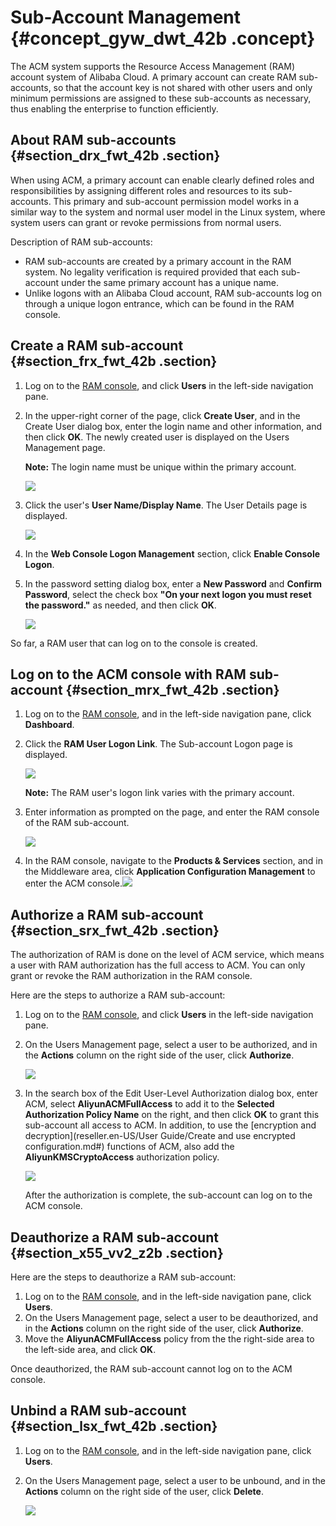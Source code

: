 # Sub-Account Management {#concept_gyw_dwt_42b .concept}

The ACM system supports the Resource Access Management \(RAM\) account system of Alibaba Cloud. A primary account can create RAM sub-accounts, so that the account key is not shared with other users and only minimum permissions are assigned to these sub-accounts as necessary, thus enabling the enterprise to function efficiently.

## About RAM sub-accounts {#section_drx_fwt_42b .section}

When using ACM, a primary account can enable clearly defined roles and responsibilities by assigning different roles and resources to its sub-accounts. This primary and sub-account permission model works in a similar way to the system and normal user model in the Linux system, where system users can grant or revoke permissions from normal users.

Description of RAM sub-accounts:

-   RAM sub-accounts are created by a primary account in the RAM system. No legality verification is required provided that each sub-account under the same primary account has a unique name.
-   Unlike logons with an Alibaba Cloud account, RAM sub-accounts log on through a unique logon entrance, which can be found in the RAM console.

## Create a RAM sub-account {#section_frx_fwt_42b .section}

1.  Log on to the [RAM console](https://ram.console.aliyun.com/), and click **Users** in the left-side navigation pane.
2.  In the upper-right corner of the page, click **Create User**, and in the Create User dialog box, enter the login name and other information, and then click **OK**. The newly created user is displayed on the Users Management page.

    **Note:** The login name must be unique within the primary account.

    ![](http://aliware-images.oss-cn-hangzhou.aliyuncs.com/common/ram_db_create_user_en.png)

3.  Click the user's **User Name/Display Name**. The User Details page is displayed.

    ![](http://aliware-images.oss-cn-hangzhou.aliyuncs.com/common/ram_bt_enable_console_logon_en.png)

4.  In the **Web Console Logon Management** section, click **Enable Console Logon**.
5.  In the password setting dialog box, enter a **New Password** and **Confirm Password**, select the check box **"On your next logon you must reset the password."** as needed, and then click **OK**.

    ![](http://aliware-images.oss-cn-hangzhou.aliyuncs.com/common/ram_db_enable_console_logon_en.png)


So far, a RAM user that can log on to the console is created.

## Log on to the ACM console with RAM sub-account {#section_mrx_fwt_42b .section}

1.  Log on to the [RAM console](https://ram.console.aliyun.com/), and in the left-side navigation pane, click **Dashboard**.
2.  Click the **RAM User Logon Link**. The Sub-account Logon page is displayed.

    ![](http://aliware-images.oss-cn-hangzhou.aliyuncs.com/common/ram_sc_ram_user_login_en.png)

    **Note:** The RAM user's logon link varies with the primary account.

3.  Enter information as prompted on the page, and enter the RAM console of the RAM sub-account.

    ![](http://aliware-images.oss-cn-hangzhou.aliyuncs.com/common/ram_pg_ram_user_login_en.png)

4.  In the RAM console, navigate to the **Products & Services** section, and in the Middleware area, click **Application Configuration Management** to enter the ACM console.![](https://aliware-images.oss-cn-hangzhou.aliyuncs.com/acms/pg_ram_console_product_acm_en.png)

## Authorize a RAM sub-account {#section_srx_fwt_42b .section}

The authorization of RAM is done on the level of ACM service, which means a user with RAM authorization has the full access to ACM. You can only grant or revoke the RAM authorization in the RAM console.

Here are the steps to authorize a RAM sub-account:

1.  Log on to the [RAM console](https://ram.console.aliyun.com/), and click **Users** in the left-side navigation pane.
2.  On the Users Management page, select a user to be authorized, and in the **Actions** column on the right side of the user, click **Authorize**.

    ![](http://aliware-images.oss-cn-hangzhou.aliyuncs.com/common/ram_pg_users_en.png)

3.  In the search box of the Edit User-Level Authorization dialog box, enter ACM, select **AliyunACMFullAccess** to add it to the **Selected Authorization Policy Name** on the right, and then click **OK** to grant this sub-account all access to ACM. In addition, to use the [encryption and decryption](reseller.en-US/User Guide/Create and use encrypted configuration.md#) functions of ACM, also add the **AliyunKMSCryptoAccess** authorization policy.

    ![](http://aliware-images.oss-cn-hangzhou.aliyuncs.com/acms/dg_edit_role_authorization_policy_en.png)

    After the authorization is complete, the sub-account can log on to the ACM console.


## Deauthorize a RAM sub-account {#section_x55_vv2_z2b .section}

Here are the steps to deauthorize a RAM sub-account:

1.  Log on to the [RAM console](https://ram.console.aliyun.com/), and in the left-side navigation pane, click **Users**.
2.  On the Users Management page, select a user to be deauthorized, and in the **Actions** column on the right side of the user, click **Authorize**.
3.  Move the **AliyunACMFullAccess** policy from the the right-side area to the left-side area, and click **OK**.

Once deauthorized, the RAM sub-account cannot log on to the ACM console.

## Unbind a RAM sub-account {#section_lsx_fwt_42b .section}

1.  Log on to the [RAM console](https://ram.console.aliyun.com/#/overview), and in the left-side navigation pane, click **Users**.
2.  On the Users Management page, select a user to be unbound, and in the **Actions** column on the right side of the user, click **Delete**.

    ![](http://aliware-images.oss-cn-hangzhou.aliyuncs.com/common/ram_pg_users_en.png)


